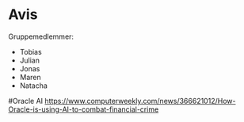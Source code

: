 # Avis 

Gruppemedlemmer:
- Tobias
- Julian
- Jonas
- Maren 
- Natacha


#Oracle AI 
https://www.computerweekly.com/news/366621012/How-Oracle-is-using-AI-to-combat-financial-crime